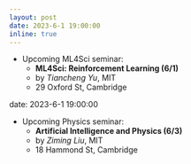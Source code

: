 ```yaml
---
layout: post
date: 2023-6-1 19:00:00
inline: true
---
```


- Upcoming ML4Sci seminar:
  - **ML4Sci: Reinforcement Learning (6/1)**
  - by *Tiancheng Yu*, MIT
  - 29 Oxford St, Cambridge

date: 2023-6-1 19:00:00

- Upcoming Physics seminar:
  - **Artificial Intelligence and Physics (6/3)**
  - by *Ziming Liu*, MIT
  - 18 Hammond St, Cambridge

<!--
layout: post
date: 2022-12-3 19:00:00
inline: true

- Invited talk by Professor Norman Yao!
  - *Introduction to Time Crystals*
  - Please RSVP [here](https://forms.gle/PE3utKMcF4kwtHLt5) -->
